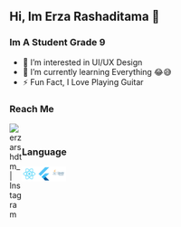 ## Hi, Im Erza Rashaditama 👋

### Im A Student Grade 9

- 👀 I’m interested in UI/UX Design
- 🌱 I’m currently learning Everything 😂😅
- ⚡ Fun Fact, I Love Playing Guitar 

### Reach Me

<img align="left" alt="erzarshdtm_ | Instagram" width="22px" src="https://image.flaticon.com/icons/png/512/1384/1384063.png" />

<br/>

### Language

<img align="left" alt="React" width="26px" src="https://raw.githubusercontent.com/github/explore/80688e429a7d4ef2fca1e82350fe8e3517d3494d/topics/react/react.png" />
<img align="left" alt="Flutter" width="26px" src="https://raw.githubusercontent.com/github/explore/80688e429a7d4ef2fca1e82350fe8e3517d3494d/topics/flutter/flutter.png" />
<img align="left" alt="Java" width="26px" src="https://raw.githubusercontent.com/github/explore/80688e429a7d4ef2fca1e82350fe8e3517d3494d/topics/java/java.png" />
